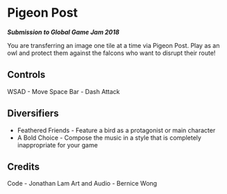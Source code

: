# Pigeon Post
***Submission to Global Game Jam 2018***

You are transferring an image one tile at a time via Pigeon Post. Play as an owl and protect them against the falcons who want to disrupt their route!

## Controls

WSAD - Move 
Space Bar - Dash Attack

## Diversifiers
- Feathered Friends - Feature a bird as a protagonist or main character
- A Bold Choice - Compose the music in a style that is completely inappropriate for your game

## Credits
Code - Jonathan Lam
Art and Audio - Bernice Wong
